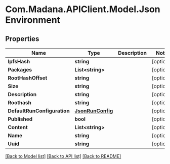 
# Com.Madana.APIClient.Model.JsonEnvironment

## Properties

Name | Type | Description | Notes
------------ | ------------- | ------------- | -------------
**IpfsHash** | **string** |  | [optional] 
**Packages** | **List&lt;string&gt;** |  | [optional] 
**RootHashOffset** | **string** |  | [optional] 
**Size** | **string** |  | [optional] 
**Description** | **string** |  | [optional] 
**Roothash** | **string** |  | [optional] 
**DefaultRunConfiguration** | [**JsonRunConfig**](JsonRunConfig.md) |  | [optional] 
**Published** | **bool** |  | [optional] 
**Content** | **List&lt;string&gt;** |  | [optional] 
**Name** | **string** |  | [optional] 
**Uuid** | **string** |  | [optional] 

[[Back to Model list]](../README.md#documentation-for-models)
[[Back to API list]](../README.md#documentation-for-api-endpoints)
[[Back to README]](../README.md)


